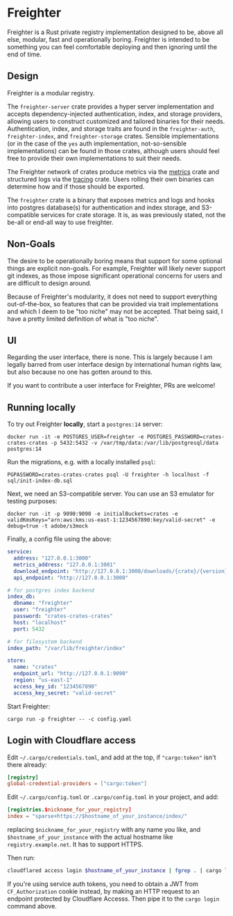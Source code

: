 # Freighter
Freighter is a Rust private registry implementation designed to be, above all else, modular, fast and operationally
boring. Freighter is intended to be something you can feel comfortable deploying and then ignoring until the end of
time.

## Design
Freighter is a modular registry.

The `freighter-server` crate provides a hyper server implementation and accepts dependency-injected authentication,
index, and storage providers, allowing users to construct customized and tailored binaries for their needs.
Authentication, index, and storage traits are found in the `freighter-auth`, `freighter-index`, and `freighter-storage`
crates. Sensible implementations (or in the case of the `yes` auth implementation, not-so-sensible implementations) can
be found in those crates, although users should feel free to provide their own implementations to suit their needs.

The Freighter network of crates produce metrics via the [metrics] crate and structured logs via the [tracing] crate.
Users rolling their own binaries can determine how and if those should be exported.

The `freighter` crate is a binary that exposes metrics and logs and hooks into postgres database(s) for authentication
and index storage, and S3-compatible services for crate storage. It is, as was previously stated, not the be-all or
end-all way to use freighter.

## Non-Goals
The desire to be operationally boring means that support for some optional things are explicit non-goals. For example,
Freighter will likely never support git indexes, as those impose significant operational concerns for users and are
difficult to design around.

Because of Freighter's modularity, it does not need to support everything out-of-the-box, so features that can be
provided via trait implementations and which I deem to be "too niche" may not be accepted. That being said, I have a
pretty limited definition of what is "too niche".

## UI
Regarding the user interface, there is none. This is largely because I am legally barred from user interface design by
international human rights law, but also because no one has gotten around to this.

If you want to contribute a user interface for Freighter, PRs are welcome!

## Running locally

To try out Freighter **locally**, start a `postgres:14` server:
```
docker run -it -e POSTGRES_USER=freighter -e POSTGRES_PASSWORD=crates-crates-crates -p 5432:5432 -v /var/tmp/data:/var/lib/postgresql/data postgres:14
```

Run the migrations, e.g. with a locally installed `psql`:
```
PGPASSWORD=crates-crates-crates psql -U freighter -h localhost -f sql/init-index-db.sql
```

Next, we need an S3-compatible server. You can use an S3 emulator for testing purposes:
```
docker run -it -p 9090:9090 -e initialBuckets=crates -e validKmsKeys="arn:aws:kms:us-east-1:1234567890:key/valid-secret" -e debug=true -t adobe/s3mock
```

Finally, a config file using the above:
```yaml
service:
  address: "127.0.0.1:3000"
  metrics_address: "127.0.0.1:3001"
  download_endpoint: "http://127.0.0.1:3000/downloads/{crate}/{version}"
  api_endpoint: "http://127.0.0.1:3000"

# for postgres index backend
index_db:
  dbname: "freighter"
  user: "freighter"
  password: "crates-crates-crates"
  host: "localhost"
  port: 5432

# for filesystem backend
index_path: "/var/lib/freighter/index"

store:
  name: "crates"
  endpoint_url: "http://127.0.0.1:9090"
  region: "us-east-1"
  access_key_id: "1234567890"
  access_key_secret: "valid-secret"
```

Start Freighter:
```
cargo run -p freighter -- -c config.yaml
```


[tracing]: https://docs.rs/tracing/latest/tracing/
[metrics]: https://docs.rs/metrics/latest/metrics/

## Login with Cloudflare access

Edit `~/.cargo/credentials.toml`, and add at the top, if `"cargo:token"` isn't there already:

```toml
[registry]
global-credential-providers = ["cargo:token"]
```

Edit `~/.cargo/config.toml` or `.cargo/config.toml` in your project, and add:

```toml
[registries.$nickname_for_your_registry]
index = "sparse+https://$hostname_of_your_instance/index/"
```

replacing `$nickname_for_your_registry` with any name you like,
and `$hostname_of_your_instance` with the actual hostname like `registry.example.net`. It has to support HTTPS.

Then run:

```bash
cloudflared access login $hostname_of_your_instance | fgrep . | cargo login --registry=$nickname_for_your_registry
```

If you're using service auth tokens, you need to obtain a JWT from `CF_Authorization` cookie instead,
by making an HTTP request to an endpoint protected by Cloudflare Accesss. Then pipe it to the `cargo login` command above.
